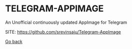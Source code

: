 # TELEGRAM-APPIMAGE
 
 An Unofficial continuously updated AppImage for Telegram
 
 SITE: https://github.com/srevinsaju/Telegram-AppImage

 [Go back](https://portable-linux-apps.github.io/apps.html)
